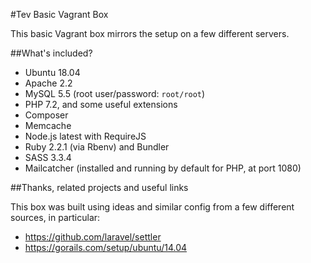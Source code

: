 #Tev Basic Vagrant Box

This basic Vagrant box mirrors the setup on a few different servers.

##What's included?

* Ubuntu 18.04
* Apache 2.2
* MySQL 5.5 (root user/password: `root/root`)
* PHP 7.2, and some useful extensions
* Composer
* Memcache
* Node.js latest with RequireJS 
* Ruby 2.2.1 (via Rbenv) and Bundler
* SASS 3.3.4
* Mailcatcher (installed and running by default for PHP, at port 1080)

##Thanks, related projects and useful links

This box was built using ideas and similar config from a few different sources,
in particular:

* https://github.com/laravel/settler
* https://gorails.com/setup/ubuntu/14.04
